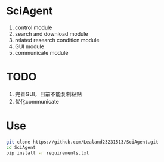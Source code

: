 # SciAgent
1. control module
2. search and download module
3. related research condition module
4. GUI module
5. communicate module
# TODO
1. 完善GUI，目前不能复制粘贴
2. 优化communicate
# Use
```bash
git clone https://github.com/Lealand23231513/SciAgent.git
cd SciAgent
pip install -r requirements.txt
```
